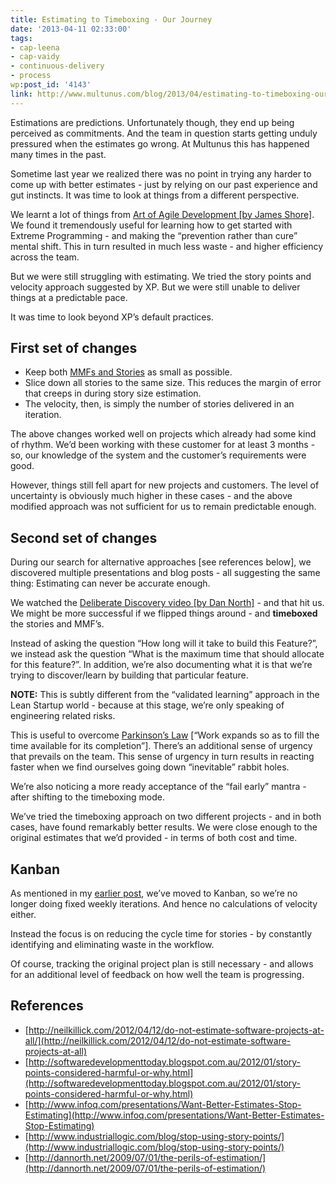 ```yaml
---
title: Estimating to Timeboxing - Our Journey
date: '2013-04-11 02:33:00'
tags:
- cap-leena
- cap-vaidy
- continuous-delivery
- process
wp:post_id: '4143'
link: http://www.multunus.com/blog/2013/04/estimating-to-timeboxing-our-journey/
---
```


Estimations are predictions. Unfortunately though, they end up being perceived as 
commitments. And the team in question starts getting unduly pressured when the estimates go wrong. At Multunus this has happened many times in the past.

Sometime last year we realized there was no point in trying any harder to come up with better estimates - just by relying on our past experience and gut instincts. It was time to look at things from a different perspective.

We learnt a lot of things from [Art of Agile Development [by James Shore]](http://www.jamesshore.com/Agile-Book/). We found it tremendously useful for learning how to get started with Extreme Programming - and making the “prevention rather than cure” mental shift. This in turn resulted in much less waste - and higher efficiency across the team.

But we were still struggling with estimating. We tried the story points and velocity approach suggested by XP. But we were still unable to deliver things at a predictable pace.

It was time to look beyond XP’s default practices.

## First set of changes

- Keep both [MMFs and Stories](http://www.jamesshore.com/Agile-Book/release_planning.html) as small as possible.
- Slice down all stories to the same size. This reduces the margin of error that creeps in during story size estimation.
- The velocity, then, is simply the number of stories delivered in an iteration.

The above changes worked well on projects which already had some kind of rhythm. We’d been working with these customer for at least 3 months - so, our knowledge of the system and the customer’s requirements were good.

However, things still fell apart for new projects and customers. The level of uncertainty is obviously much higher in these cases - and the above modified approach was not sufficient for us to remain predictable enough.


## Second set of changes
During our search for alternative approaches [see references below], we discovered multiple presentations and blog posts - all suggesting the same thing: Estimating can never be accurate 
enough.

We watched the [Deliberate Discovery video [by Dan North]](http://www.infoq.com/presentations/Embracing-Uncertainty) - and that hit us. We might be more successful if we flipped things around - and **timeboxed** the stories and MMF’s.

Instead of asking the question “How long will it take to build this Feature?”, we instead ask the question “What is the maximum time that should allocate for this feature?”. In addition, we’re also documenting what it is that we’re trying to discover/learn by building that particular feature.

**NOTE:** This is subtly different from the “validated learning” approach in the Lean Startup world - because at this stage, we’re only speaking of engineering related risks.

This is useful to overcome [Parkinson’s Law](http://en.wikipedia.org/wiki/Parkinson's_law) [“Work expands so as to fill the time available for its completion”]. There’s an additional sense of urgency that prevails on the team. This sense of urgency in turn results in reacting faster when we find ourselves going down “inevitable” rabbit holes.

We’re also noticing a more ready acceptance of the “fail early” mantra - after shifting to the timeboxing mode.

We’ve tried the timeboxing approach on two different projects - and in both cases, have found remarkably better results. We were close enough to the original estimates that we’d provided - in terms of both cost and time.

## Kanban
As mentioned in my [earlier post](http://www.multunus.com/2013/03/how-we-chose-our-kanban-tool/), we’ve moved to Kanban, so we’re no longer doing fixed weekly iterations. And hence no calculations of velocity either.

Instead the focus is on reducing the cycle time for stories - by constantly identifying and eliminating waste in the workflow.

Of course, tracking the original project plan is still necessary - and allows for an additional level of feedback on how well the team is progressing.


## References
- [http://neilkillick.com/2012/04/12/do-not-estimate-software-projects-at-all/](http://neilkillick.com/2012/04/12/do-not-estimate-software-projects-at-all)
- [http://softwaredevelopmenttoday.blogspot.com.au/2012/01/story-points-considered-harmful-or-why.html](http://softwaredevelopmenttoday.blogspot.com.au/2012/01/story-points-considered-harmful-or-why.html)
- [http://www.infoq.com/presentations/Want-Better-Estimates-Stop-Estimating](http://www.infoq.com/presentations/Want-Better-Estimates-Stop-Estimating)
- [http://www.industriallogic.com/blog/stop-using-story-points/](http://www.industriallogic.com/blog/stop-using-story-points/)
- [http://dannorth.net/2009/07/01/the-perils-of-estimation/](http://dannorth.net/2009/07/01/the-perils-of-estimation/)
